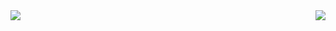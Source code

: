 <div style="display: flex;justify-content: space-between;align-items:center;">
  <img src="https://github-readme-stats.vercel.app/api?username=Bruce-zxy&show_icons=true&icon_color=00CCFF&text_color=555555&bg_color=00000000&hide_title=true&hide_border=true&count_private=true&include_all_commits=true" />
  <img src="https://github-readme-stats.vercel.app/api/top-langs/?username=Bruce-zxy&layout=compact&locale=cn&theme=dark&bg_color=00000000&hide_border=true" />
</div>

